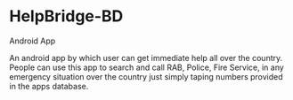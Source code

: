 # HelpBridge-BD
Android App

An android app by which user can get immediate help all over the country. People can use this app to
search and call RAB, Police, Fire Service, in any emergency situation over the country just simply
taping numbers provided in the apps database.
